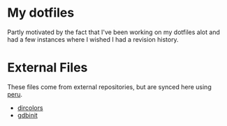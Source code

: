 My dotfiles
===========

Partly motivated by the fact that I've been working on my dotfiles alot
and had a few instances where I wished I had a revision history.

External Files
==============

These files come from external repositories, but are synced here using
[peru](https://github.com/buildinspace/peru).

- [dircolors](https://github.com/trapd00r/LS_COLORS/blob/master/LS_COLORS)
- [gdbinit](https://github.com/cyrus-and/gdb-dashboard/blob/master/.gdbinit)
